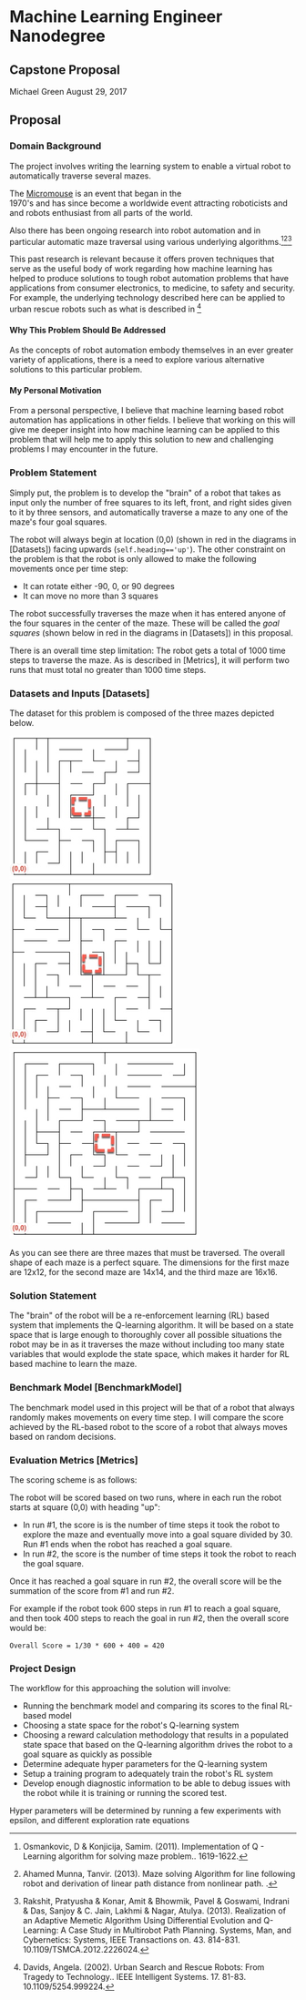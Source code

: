 # Machine Learning Engineer Nanodegree
## Capstone Proposal
Michael Green August 29, 2017

## Proposal

<!--
_(approx. 2-3 pages)_
-->

### Domain Background

<!--


_(approx. 1-2 paragraphs)_

> In this section, provide brief details on the background information of
the domain from which the project is proposed. Historical information
relevant to the project should be included. It should be clear how or
why a problem in the domain can or should be solved. Related academic
research should be appropriately cited in this section, including why
that research is relevant. Additionally, a discussion of your personal
motivation for investigating a particular problem in the domain is
encouraged but not required.
-->


The project involves writing the learning system to enable a virtual robot to automatically
traverse several mazes.

The [Micromouse](https://en.wikipedia.org/wiki/Micromouse) is an event that began in the  
1970's and has since become a worldwide event attracting roboticists and and robots enthusiast from all parts of the world.

Also there has been ongoing research into robot automation and in particular automatic 
maze traversal using various underlying algorithms.[^1][^2][^3]

[^1]: Osmankovic, D & Konjicija, Samim. (2011). Implementation of Q - Learning algorithm for solving maze problem.. 1619-1622. 
[^2]: Ahamed Munna, Tanvir. (2013). Maze solving Algorithm for line following robot and derivation of linear path distance from nonlinear path. .
[^3]: Rakshit, Pratyusha & Konar, Amit & Bhowmik, Pavel & Goswami, Indrani & Das, Sanjoy & C. Jain, Lakhmi & Nagar, Atulya. (2013). Realization of an Adaptive Memetic Algorithm Using Differential Evolution and Q-Learning: A Case Study in Multirobot Path Planning. Systems, Man, and Cybernetics: Systems, IEEE Transactions on. 43. 814-831. 10.1109/TSMCA.2012.2226024. 


This past research is relevant because it offers proven techniques that serve as the
useful body of work regarding how machine learning has helped to produce solutions
to tough robot automation problems that have applications from consumer electronics, to 
medicine, to safety and security. For example, the underlying technology described here 
can be applied to urban rescue robots such as what is described in [^5]

[^5]: Davids, Angela. (2002). Urban Search and Rescue Robots: From Tragedy to Technology.. IEEE Intelligent Systems. 17. 81-83. 10.1109/5254.999224. 

#### Why This Problem Should Be Addressed 

As the concepts of robot automation embody themselves in an ever greater variety of
applications, there is a need to explore various alternative solutions to this particular
problem.

#### My Personal Motivation

From a personal perspective, I believe that machine learning based robot automation
has applications in other fields. I believe that working on this will give me deeper
insight into how machine learning can be applied to this problem that will help me to apply
this solution to new and challenging problems I may encounter in the future. 

### Problem Statement

<!--
_(approx. 1 paragraph)_

> In this section, clearly describe the problem that is to be solved. The
problem described should be well defined and should have at least one
relevant potential solution. Additionally, describe the problem
thoroughly such that it is clear that the problem is quantifiable (the
problem can be expressed in mathematical or logical terms) , measurable
(the problem can be measured by some metric and clearly observed), and
replicable (the problem can be reproduced and occurs more than once).

-->

Simply put, the problem is to develop the "brain" of a robot that takes as input only
the number of free squares to its left, front, and right sides given to it by three
sensors, and automatically traverse a maze to any one of the maze's four goal squares. 

The robot will always begin at location (0,0) (shown in red in the diagrams in [Datasets]) facing 
upwards (`self.heading=='up'`). The other constraint on the problem is that the robot is 
only allowed to make the following movements once per time step:

* It can rotate either -90, 0, or  90 degrees
* It can move no more than 3 squares

The robot successfully traverses the maze when it has entered anyone of the four squares
in the center of the maze. These will be called the _goal squares_ (shown below in red in
the diagrams in [Datasets]) in this proposal.

There is an overall time step limitation: The robot gets a total of 1000 time steps
to traverse the maze. As is described in [Metrics], it will perform two runs that
must total no greater than 1000 time steps.

### Datasets and Inputs [Datasets]


<!-- 

_(approx. 2-3 paragraphs)_ 

In this section, the dataset(s) and/or input(s) being considered for the
project should be thoroughly described, such as how they relate to the
problem and why they should be used. Information such as how the dataset
or input is (was) obtained, and the characteristics of the dataset or
input, should be included with relevant references and citations as
necessary It should be clear how the dataset(s) or input(s) will be used
in the project and whether their use is appropriate given the context of
the problem. 
-->


The dataset for this problem is composed of the three mazes depicted below.

![Maze 1](maze1.jpg)
![Maze 2](maze2.jpg)
![Maze 3](maze3.jpg)

As you can see there are three mazes that must be traversed. The overall shape of 
each maze is a perfect square. The dimensions for the first maze are 12x12, for the second
maze are 14x14, and the third maze are 16x16.

### Solution Statement

<!--
_(approx. 1 paragraph)_

> In this section, clearly describe a solution to the problem. The
solution should be applicable to the project domain and appropriate for
the dataset(s) or input(s) given. Additionally, describe the solution
thoroughly such that it is clear that the solution is quantifiable (the
solution can be expressed in mathematical or logical terms) , measurable
(the solution can be measured by some metric and clearly observed), and
replicable (the solution can be reproduced and occurs more than once).
-->

The "brain" of the robot will be a re-enforcement learning (RL) based system
that implements the Q-learning algorithm. It will be based on a 
state space that is large enough to thoroughly cover all possible situations
the robot may be in as it traverses the maze without including too many state
variables that would explode the state space, which makes it harder for RL based machine
to learn the maze.



### Benchmark Model [BenchmarkModel]

<!--
_(approximately 1-2 paragraphs)_

> In this section, provide the details for a benchmark model or result
that relates to the domain, problem statement, and intended solution.
Ideally, the benchmark model or result contextualizes existing methods
or known information in the domain and problem given, which could then
be objectively compared to the solution. Describe how the benchmark
model or result is measurable (can be measured by some metric and
clearly observed) with thorough detail.
-->


The benchmark model used in this project will be that of a robot that always randomly
makes movements on every time step. I will compare the score achieved by the RL-based robot
to the score of a robot that always moves based on random decisions.


### Evaluation Metrics [Metrics]


<!--
_(approx. 1-2 paragraphs)_
In this section, propose at least one evaluation metric that can be used
to quantify the performance of both the benchmark model and the solution
model. The evaluation metric(s) you propose should be appropriate given
the context of the data, the problem statement, and the intended
solution. Describe how the evaluation metric(s) are derived and provide
an example of their mathematical representations (if applicable).
Complex evaluation metrics should be clearly defined and quantifiable
(can be expressed in mathematical or logical terms).
-->

The scoring scheme is as follows:

The robot will be scored based on two runs, where in each run the robot starts at square (0,0) with heading "up":

* In run #1, the score is is the number of time steps it took the robot to explore the maze and eventually move into a goal square divided by 30. Run #1 ends when the robot has reached a goal square.
* In run #2, the score is the number of time steps it took the robot to reach the goal square.

Once it has reached a goal square in run #2, the overall score will be the summation of the score from #1 and run #2.

For example if the robot took 600 steps in run #1 to reach a goal square, and then took
400 steps to reach the goal in run #2, then the overall score would be:

    Overall Score = 1/30 * 600 + 400 = 420


### Project Design
<!--
_(approx. 1 page)_

In this final section, summarize a theoretical workflow for approaching
a solution given the problem. Provide thorough discussion for what
strategies you may consider employing, what analysis of the data might
be required before being used, or which algorithms will be considered
for your implementation. The workflow and discussion that you provide
should align with the qualities of the previous sections. Additionally,
you are encouraged to include small visualizations, pseudocode, or
diagrams to aid in describing the project design, but it is not
required. The discussion should clearly outline your intended workflow
of the capstone project.
-->

The workflow for this approaching the solution will involve:

* Running the benchmark model and comparing its scores to the final RL-based model
* Choosing a state space for the robot's Q-learning system
* Choosing a reward calculation methodology that results in a populated state space that based on the Q-learning algorithm drives the robot to a goal square as quickly as possible
* Determine adequate hyper parameters for the Q-learning system 
* Setup a training program to adequately train the robot's RL system
* Develop enough diagnostic information to be able to debug issues with the robot while it is training or running the scored test.

Hyper parameters will be determined by running a few experiments with epsilon, and different exploration rate equations

<!--


**Before submitting your proposal, ask yourself. . .**

- Does the proposal you have written follow a well-organized structure
similar to that of the project template? - Is each section (particularly
**Solution Statement** and **Project Design**) written in a clear,
concise and specific fashion? Are there any ambiguous terms or phrases
that need clarification? - Would the intended audience of your project
be able to understand your proposal? - Have you properly proofread your
proposal to assure there are minimal grammatical and spelling mistakes?
- Are all the resources used for this project correctly cited and
referenced?

-->